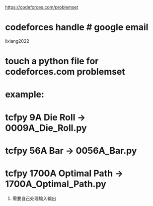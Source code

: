 https://codeforces.com/problemset

# codeforces handle # google email
lixiang2022


# touch a python file for codeforces.com problemset
# example:
#   tcfpy 9A   Die Roll          ->    0009A_Die_Roll.py
#   tcfpy 56A  Bar               ->    0056A_Bar.py
#   tcfpy 1700A Optimal Path     ->    1700A_Optimal_Path.py


1. 需要自己处理输入输出
